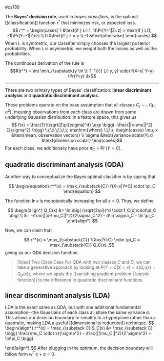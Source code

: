 #cs189 

The **Bayes' decision rule**, used in *bayes classifiers*, is the optimal [[classification]] function $r^*$ that minimizes risk, or expected loss.
$$ r^* = \begin{cases} 1 &\text{if } L(-1, 1)\Pr(Y=1|Z=z) > \text{if } L(1, -1)\Pr(Y=-1|Z=z) \\ 0 &\text{if } z = y \\ -1 &\text{otherwise} \end{cases} $$
When L is symmetric, our classifier simply chooses the largest posterior probability. When L is asymmetric, we weight both the losses as well as the probabilities.

The continuous derivation of the rule is
$$R(r^*) = \int \min_{\substack{y \in \{-1, 1\}}} L(-y, y) \cdot f(X=x| Y=y) \Pr(Y=y) dx$$

---
There are two primary types of Bayes' classification: **linear discriminant analysis** and **quadratic discriminant analysis**. 

These problems operate on the base assumption that all classes $C_i \sim \mathcal{N}(\mu, \sigma^2)$, meaning observations from each class are drawn from some underlying Gaussian distribution. In a feature space, this gives us
$$ f(x) = \frac{1}{(\sqrt{2\pi}\sigma)^d} \exp \bigg( -\frac{||x-\mu||^2}{2\sigma^2} \bigg) \;\;\;\;\;\;\;\;\; \mathrm{where} \;\;\;\; \begin{cases} \mu, x &\text{mean, observation vectors} \\ \sigma &\text{variance scalar}\\ d &\text{dimension scalar} \end{cases}$$
For each class, we additionally have prior $\pi_C = \Pr(Y = C)$.

## quadratic discriminant analysis (QDA)
Another way to conceptualize the Bayes optimal classifier is by saying that

$$ \begin{equation} r^*(x) = \max_{\substack{C}} f(X=x|Y=C) \cdot \pi_C \end{equation} $$

The function $\ln x$ is monotonically increasing for all $x > 0$. Thus, we define

$$ \begin{align*} Q_C(x) &= \ln \big( (\sqrt{2\pi})^d \cdot f_C(x)\cdot\pi_C \big) \\ &= -\frac{||x-\mu_C||^2}{2\sigma_C^2} - d\ln \sigma_C - \ln \pi_C \end{align*} $$

Now, we can claim that

$$ r^*(x) = \max_{\substack{C}} f(X=x|Y=C) \cdot \pi_C = \max_{\substack{C}} Q_C(x) ,$$
giving us our QDA decision function.
>[!idea] Two Class Case
>For QDA with two classes $C$ and $D$, we can take a generative approach by looking at $P(Y=C|X=x) = s(Q_C(x) - Q_D(x))$, where we apply the [[vanishing gradient problem | logistic function]] to the difference in quadratic discriminant functions.

## linear discriminant analysis (LDA)
LDA is the exact same as QDA, but with one additional fundamental assumption--the Gaussians of each class all share the same variance $\sigma$. This allows our decision boundary to simplify to a hyperplane rather than a quadratic, making LDA a useful [[dimensionality reduction]] technique.
$$ \begin{align*} r^*(x) = \max_{\substack C} S_C(x) &= \max_{\substack C} \bigg( \frac{\mu_C \cdot x}{\sigma^2} - \frac{||\mu_C||^2}{2 \sigma^2} + \ln\pi_C \bigg)

\end{align*} $$
After plugging in the optimum, the decision boundary will follow form $w^{\top}x + \alpha =0$.